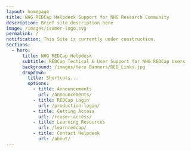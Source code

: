 ```yaml
---
layout: homepage
title: NHG REDCap Helpdesk Support for NHG Research Community
description: Brief site description here
image: /images/isomer-logo.svg
permalink: /
notification: This Site is currently under construction.
sections:
  - hero:
      title: NHG REDCap Helpdesk
      subtitle: REDCap Techical & User Support for NHG REDCap Users
      background: /images/Hero Banners/RED_Links.jpg
      dropdown:
        title: Shortcuts...
        options:
          - title: Announcements
            url: /announcements/
          - title: REDCap Login
            url: /production-login/
          - title: Getting Access
            url: /rcuser-access/
          - title: Learning Resources
            url: /learnredcap/
          - title: Contact Helpdesk
            url: /about/
---
```

